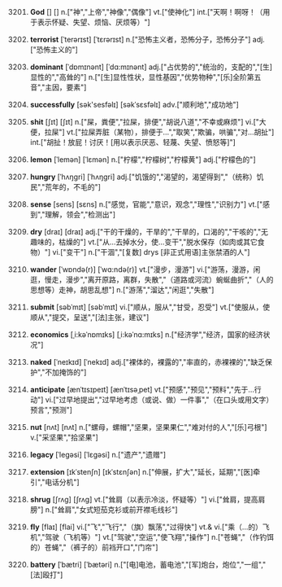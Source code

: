 3201. **God**
[]  []
n.["神","上帝","神像","偶像"]  vt.["使神化"]  int.["天啊！啊呀！（用于表示怀疑、失望、烦恼、厌烦等）"]  

3202. **terrorist**
[ˈterərɪst]  [ˈtɛrərɪst]
n.["恐怖主义者，恐怖分子，恐怖分子"]  adj.["恐怖主义的"]  

3203. **dominant**
[ˈdɒmɪnənt]  [ˈdɑ:mɪnənt]
adj.["占优势的","统治的，支配的","[生]显性的","高耸的"]  n.["[生]显性性状，显性基因","优势物种","[乐]全阶第五音","主因，要素"]  

3204. **successfully**
[sək'sesfəlɪ]  [səkˈsɛsfəlɪ]
adv.["顺利地","成功地"]  

3205. **shit**
[ʃɪt]  [ʃɪt]
n.["屎，粪便","拉屎，排便","胡说八道","不幸或麻烦"]  vi.["大便，拉屎"]  vt.["拉屎弄脏（某物），排便于…","取笑","欺骗，哄骗","对…胡扯"]  int.["胡扯！放屁！讨厌！[用以表示厌恶、轻蔑、失望、愤怒等]"]  

3206. **lemon**
[ˈlemən]  [ˈlɛmən]
n.["柠檬","柠檬树","柠檬黄"]  adj.["柠檬色的"]  

3207. **hungry**
[ˈhʌŋgri]  [ˈhʌŋɡri]
adj.["饥饿的","渴望的，渴望得到","（统称）饥民","荒年的，不毛的"]  

3208. **sense**
[sens]  [sɛns]
n.["感觉，官能","意识，观念","理性","识别力"]  vt.["感到","理解，领会","检测出"]  

3209. **dry**
[draɪ]  [draɪ]
adj.["干的干燥的，干旱的","干旱的，口渴的","干咳的","无趣味的，枯燥的"]  vt.["从…去掉水分，使…变干","脱水保存（如肉或其它食物）"]  vi.["变干"]  n.["干涸","[复数] drys [非正式用语]主张禁酒的人"]  

3210. **wander**
[ˈwɒndə(r)]  [ˈwɑ:ndə(r)]
vt.["漫步，漫游"]  vi.["游荡，漫游，闲逛，慢走，漫步","离开原路，离群，失散","（道路或河流）蜿蜒曲折","（人的思想等）走神，胡思乱想"]  n.["游荡","溜达","闲逛","失散"]  

3211. **submit**
[səbˈmɪt]  [səbˈmɪt]
vi.["顺从，服从","甘受，忍受"]  vt.["使服从，使顺从","提交，呈送","[法]主张，建议"]  

3212. **economics**
[ˌi:kəˈnɒmɪks]  [ˌi:kəˈnɑ:mɪks]
n.["经济学","经济，国家的经济状况"]  

3213. **naked**
[ˈneɪkɪd]  [ˈnekɪd]
adj.["裸体的，裸露的","率直的，赤裸裸的","缺乏保护","不加掩饰的"]  

3214. **anticipate**
[ænˈtɪsɪpeɪt]  [ænˈtɪsəˌpet]
vt.["预感","预见","预料","先于…行动"]  vi.["过早地提出","过早地考虑（或说、做）一件事","（在口头或用文字）预言","预测"]  

3215. **nut**
[nʌt]  [nʌt]
n.["螺母，螺帽","坚果，坚果果仁","难对付的人","[乐]弓根"]  v.["采坚果","拾坚果"]  

3216. **legacy**
[ˈlegəsi]  [ˈlɛɡəsi]
n.["遗产","遗赠"]  

3217. **extension**
[ɪkˈstenʃn]  [ɪkˈstɛnʃən]
n.["伸展，扩大","延长，延期","[医]牵引","电话分机"]  

3218. **shrug**
[ʃrʌg]  [ʃrʌɡ]
vt.["耸肩（以表示冷淡，怀疑等）"]  vi.["耸肩，提高肩膀"]  n.["耸肩","女式短茄克衫或前开襟毛线衫"]  

3219. **fly**
[flaɪ]  [flai]
vi.["飞","飞行","（旗）飘荡","过得快"]  vt.& vi.["乘（…的）飞机","驾驶（飞机等）"]  vt.["驾驶","空运","使飞翔","操作"]  n.["苍蝇","（作钓饵的）苍蝇","（裤子的）前裆开口","门帘"]  

3220. **battery**
[ˈbætri]  [ˈbætəri]
n.["[电]电池，蓄电池","[军]炮台，炮位","一组","[法]殴打"]  

